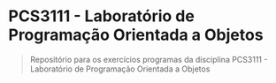 # PCS3111 - Laboratório de Programação Orientada a Objetos

> Repositório para os exercícios programas da disciplina PCS3111 - Laboratório de Programação Orientada a Objetos